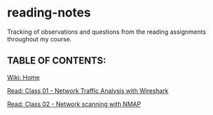 # reading-notes

Tracking of observations and questions from the reading assignments throughout my course.

## TABLE OF CONTENTS:

[Wiki: Home](https://github.com/itzvenom/reading-notes/wiki)

[Read: Class 01 - Network Traffic Analysis with Wireshark](https://github.com/itzvenom/reading-notes/wiki/Read:-Class-01---Network-Traffic-Analysis-with-Wireshark)

[Read: Class 02 - Network scanning with NMAP](https://github.com/itzvenom/reading-notes/wiki/Read:-Class-02-Network-scanning-with-NMAP)
